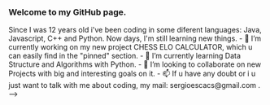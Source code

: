 ### Welcome to my GitHub page. 

<!--
**sergioescacs/sergioescacs** is a ✨ _special_ ✨ repository because its `README.md` (this file) appears on your GitHub profile. --!>

Since I was 12 years old i've been coding in some diferent languages: Java, Javascript, C++ and Python. Now days, I'm still learning new things. 

- 🔭 I’m currently working on my new project CHESS ELO CALCULATOR, which u can easily find in the "pinned" section. 
- 🌱 I’m currently learning Data Structure and Algorithms with Python. 
- 👯 I’m looking to collaborate on new Projects with big and interesting goals on it. 
- 📫 If u have any doubt or i u just want to talk with me about coding, my mail: sergioescacs@gmail.com . 

-->
